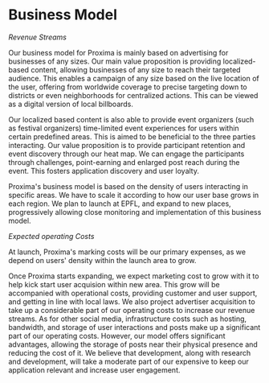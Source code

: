 # Business Model

*Revenue Streams*

Our business model for Proxima is mainly based on advertising for businesses of any sizes. Our main value proposition is providing localized-based content, allowing businesses of any size to reach their targeted audience. This enables a campaign of any size based on the live location of the user, offering from worldwide coverage to precise targeting down to districts or even neighborhoods for centralized actions. This can be viewed as a digital version of local billboards.

Our localized based content is also able to provide event organizers (such as festival organizers) time-limited event experiences for users within certain predefined areas. This is aimed to be beneficial to the three parties interacting. Our value proposition is to provide participant retention and event discovery through our heat map. We can engage the participants through challenges, point-earning and enlarged post reach during the event. This fosters application discovery and user loyalty.

Proxima's business model is based on the density of users interacting in specific areas. We have to scale it according to how our user base grows in each region. We plan to launch at EPFL, and expand to new places, progressively allowing close monitoring and implementation of this business model.


*Expected operating Costs*

At launch, Proxima's marking costs will be our primary expenses, as we depend on users' density within the launch area to grow.

Once Proxima starts expanding, we expect marketing cost to grow with it to help kick start user acquision within new area. This grow will be accompanied with operational costs, providing customer and user support, and getting in line with local laws. We also project advertiser acquisition to take up a considerable part of our operating costs to increase our revenue streams.
As for other social media, infrastructure costs such as hosting, bandwidth, and storage of user interactions and posts make up a significant part of our operating costs. However, our model offers significant advantages, allowing the storage of posts near their physical presence and reducing the cost of it. We believe that development, along with research and development, will take a moderate part of our expensive to keep our application relevant and increase user engagement.

